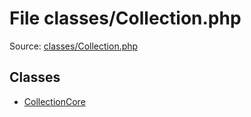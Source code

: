 File classes/Collection.php
=========

Source: [classes/Collection.php](https://github.com/PrestaShop/PrestaShop/blob/1.5.4.0/classes/Collection.php)


Classes
-------

* [CollectionCore](class.CollectionCore.md)

